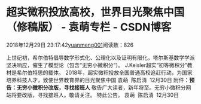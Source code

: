 
# 超实微积投放高校，世界目光聚焦中国（修稿版） - 袁萌专栏 - CSDN博客

2018年12月29日 23:17:42[yuanmeng001](https://me.csdn.net/yuanmeng001)阅读数：826


上世纪初，希尔伯特倡导数学形式化、公理化以及证明有限化，塔尔斯基数学学派坚决响应，催生了模型论（包含“无穷小微积分”）。
J.Keisler超实“初等微积分”教材是希尔伯特思的载体。
2018年，超实微积投放全国普通高校追赶行动，为国家培养科技人才，致使世界教育界的目光聚焦中国
袁萌  陈启清  12月30日
附件：**预告：无穷小微积分改版，寻找接班人**
敬告广大读者，新年将至。无穷小微积分网站将要改版，寻找接班人。敬请关注。
特此公告。
袁萌  陈启清  12月30日

